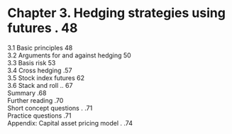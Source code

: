 # Chapter 3. Hedging strategies using futures . 48  

3.1 Basic principles 48   
3.2 Arguments for and against hedging 50   
3.3 Basis risk 53   
3.4 Cross hedging .57   
3.5 Stock index futures 62   
3.6 Stack and roll .. 67   
Summary .68   
Further reading .70   
Short concept questions . .71   
Practice questions .71   
Appendix: Capital asset pricing model . .74  
